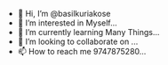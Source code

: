 - 👋 Hi, I’m @basilkuriakose
- 👀 I’m interested in Myself...
- 🌱 I’m currently learning Many Things...
- 💞️ I’m looking to collaborate on ...
- 📫 How to reach me 9747875280...

<!---
basilkuriakose/basilkuriakose is a ✨ special ✨ repository because its `README.md` (this file) appears on your GitHub profile.
You can click the Preview link to take a look at your changes.
--->
